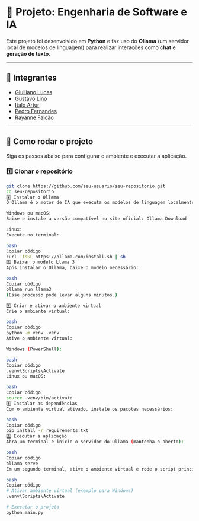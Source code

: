 # 🧠 Projeto: Engenharia de Software e IA

Este projeto foi desenvolvido em **Python** e faz uso do **Ollama** (um servidor local de modelos de linguagem) para realizar interações como **chat** e **geração de texto**.

---

## 👥 Integrantes

- [Giulliano Lucas](https://github.com/GiullianoLucas)
- [Gustavo Lino](https://github.com/GustavoLino)
- [Italo Artur](https://github.com/ItaloArtur)
- [Pedro Fernandes](https://github.com/PedroFernandes)
- [Rayanne Falcão](https://github.com/RayanneFalcao)

---

## 🚀 Como rodar o projeto

Siga os passos abaixo para configurar o ambiente e executar a aplicação.

### 1️⃣ Clonar o repositório

```bash
git clone https://github.com/seu-usuario/seu-repositorio.git
cd seu-repositorio
2️⃣ Instalar o Ollama
O Ollama é o motor de IA que executa os modelos de linguagem localmente.

Windows ou macOS:
Baixe e instale a versão compatível no site oficial: Ollama Download

Linux:
Execute no terminal:

bash
Copiar código
curl -fsSL https://ollama.com/install.sh | sh
3️⃣ Baixar o modelo Llama 3
Após instalar o Ollama, baixe o modelo necessário:

bash
Copiar código
ollama run llama3
(Esse processo pode levar alguns minutos.)

4️⃣ Criar e ativar o ambiente virtual
Crie o ambiente virtual:

bash
Copiar código
python -m venv .venv
Ative o ambiente virtual:

Windows (PowerShell):

bash
Copiar código
.venv\Scripts\Activate
Linux ou macOS:

bash
Copiar código
source .venv/bin/activate
5️⃣ Instalar as dependências
Com o ambiente virtual ativado, instale os pacotes necessários:

bash
Copiar código
pip install -r requirements.txt
6️⃣ Executar a aplicação
Abra um terminal e inicie o servidor do Ollama (mantenha-o aberto):

bash
Copiar código
ollama serve
Em um segundo terminal, ative o ambiente virtual e rode o script principal:

bash
Copiar código
# Ativar ambiente virtual (exemplo para Windows)
.venv\Scripts\Activate

# Executar o projeto
python main.py